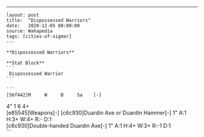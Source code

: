 ---
    layout: post
    title:  "Dispossessed Warriors"
    date:   2020-12-05 00:00:00
    source: Wahapedia
    tags: [cities-of-sigmar]
    ---
    
    **Dispossessed Warriors**
    
    **Stat Block**
    ```
     Dispossessed Warrior
    ```
    
    ```
    [56f442]M     W     B     Sa    [-]
4"    1     6     4+    
[e85545]Weapons[-]
[c6c930]Duardin Axe or Duardin Hammer[-]
1"     A:1    H:3+   W:4+   R:-    D:1   
[c6c930]Double-handed Duardin Axe[-]
1"     A:1    H:4+   W:3+   R:-1   D:1   
    ```
    
    
    